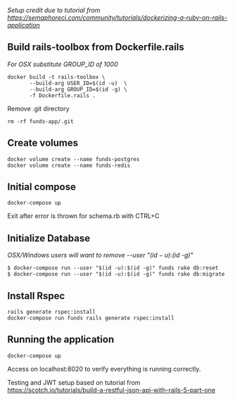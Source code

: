 _Setup credit due to tutorial from https://semaphoreci.com/community/tutorials/dockerizing-a-ruby-on-rails-application_

## Build rails-toolbox from Dockerfile.rails

_For OSX substitute GROUP_ID of 1000_

```
docker build -t rails-toolbox \
       --build-arg USER_ID=$(id -u)  \
       --build-arg GROUP_ID=$(id -g) \
       -f Dockerfile.rails .
```

Remove .git directory

```
rm -rf funds-app/.git
```

## Create volumes

```
docker volume create --name funds-postgres
docker volume create --name funds-redis
```

## Initial compose

```
docker-compose up
```

Exit after error is thrown for schema.rb with CTRL+C

## Initialize Database

_OSX/Windows users will want to remove --­­user "$(id -­u):$(id -­g)"_

```
$ docker­-compose run --­­user "$(id ­-u):$(id -­g)" funds rake db:reset
$ docker­-compose run --­­user "$(id ­-u):$(id -­g)" funds rake db:migrate
```

## Install Rspec

```
rails generate rspec:install
docker­-compose run funds rails generate rspec:install
```

## Running the application

```
docker-compose up
```

Access on localhost:8020 to verify everything is running correctly.

Testing and JWT setup based on tutorial from https://scotch.io/tutorials/build-a-restful-json-api-with-rails-5-part-one
